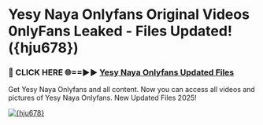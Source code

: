 # Yesy Naya Onlyfans Original Videos 0nlyFans Leaked - Files Updated! ({hju678})

<h3>🔴 CLICK HERE 🌐==►► <a href="https://tinyurl.com/ms9xzufz" rel="nofollow">Yesy Naya Onlyfans Updated Files</a></h3>

Get Yesy Naya Onlyfans and all content. Now you can access all videos and pictures of Yesy Naya Onlyfans. New Updated Files 2025!

[![{hju678}](https://i.imgur.com/PQ7UWWw.gif)](https://tinyurl.com/ms9xzufz)